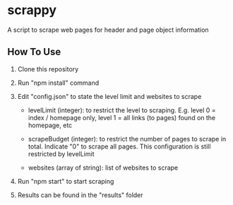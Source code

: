 # scrappy

A script to scrape web pages for header and page object information

## How To Use

1. Clone this repository

2. Run "npm install" command

3. Edit "config.json" to state the level limit and websites to scrape

   - levelLimit (integer): to restrict the level to scraping. E.g. level 0 = index / homepage only, level 1 = all links (to pages) found on the homepage, etc

   - scrapeBudget (integer): to restrict the number of pages to scrape in total. Indicate "0" to scrape all pages. This configuration is still restricted by levelLimit

   - websites (array of string): list of websites to scrape

4. Run "npm start" to start scraping

5. Results can be found in the "results" folder

